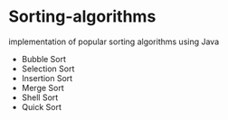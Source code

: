 # Sorting-algorithms
implementation of popular sorting algorithms using Java
- Bubble Sort
- Selection Sort
- Insertion Sort
- Merge Sort
- Shell Sort
- Quick Sort
